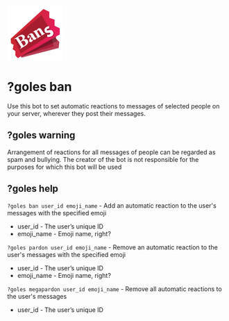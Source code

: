 ![](icon.png)
# ?goles ban
Use this bot to set automatic reactions to messages of selected people on your server, wherever they post their messages.

## ?goles warning

Arrangement of reactions for all messages of people can be regarded as spam and bullying. The creator of the bot is not responsible for the purposes for which this bot will be used

## ?goles help

`?goles ban user_id emoji_name` - Add an automatic reaction to the user's messages with the specified emoji
* user_id - The user’s unique ID
* emoji_name - Emoji name, right?

`?goles pardon user_id emoji_name` - Remove an automatic reaction to the user's messages with the specified emoji
* user_id - The user’s unique ID
* emoji_name - Emoji name, right?

`?goles megapardon user_id emoji_name` - Remove all automatic reactions to the user's messages
* user_id - The user’s unique ID
